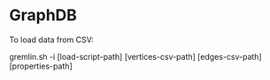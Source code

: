 # GraphDB

To load data from CSV:

gremlin.sh -i [load-script-path] [vertices-csv-path] [edges-csv-path] [properties-path]
